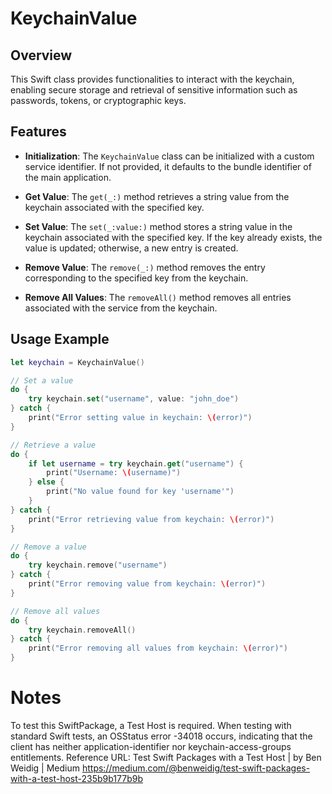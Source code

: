 # KeychainValue

## Overview

This Swift class provides functionalities to interact with the keychain, enabling secure storage and retrieval of sensitive information such as passwords, tokens, or cryptographic keys.

## Features

- **Initialization**: The `KeychainValue` class can be initialized with a custom service identifier. If not provided, it defaults to the bundle identifier of the main application.
  
- **Get Value**: The `get(_:)` method retrieves a string value from the keychain associated with the specified key.
  
- **Set Value**: The `set(_:value:)` method stores a string value in the keychain associated with the specified key. If the key already exists, the value is updated; otherwise, a new entry is created.
  
- **Remove Value**: The `remove(_:)` method removes the entry corresponding to the specified key from the keychain.
  
- **Remove All Values**: The `removeAll()` method removes all entries associated with the service from the keychain.

## Usage Example

```swift
let keychain = KeychainValue()

// Set a value
do {
    try keychain.set("username", value: "john_doe")
} catch {
    print("Error setting value in keychain: \(error)")
}

// Retrieve a value
do {
    if let username = try keychain.get("username") {
        print("Username: \(username)")
    } else {
        print("No value found for key 'username'")
    }
} catch {
    print("Error retrieving value from keychain: \(error)")
}

// Remove a value
do {
    try keychain.remove("username")
} catch {
    print("Error removing value from keychain: \(error)")
}

// Remove all values
do {
    try keychain.removeAll()
} catch {
    print("Error removing all values from keychain: \(error)")
}
```


# Notes
To test this SwiftPackage, a Test Host is required.
When testing with standard Swift tests, an OSStatus error -34018 occurs, indicating that the client has neither application-identifier nor keychain-access-groups entitlements.
Reference URL:
Test Swift Packages with a Test Host | by Ben Weidig | Medium
https://medium.com/@benweidig/test-swift-packages-with-a-test-host-235b9b177b9b